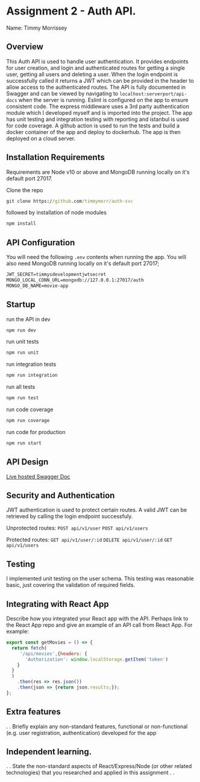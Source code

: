 # Assignment 2 - Auth API.

Name: Timmy Morrissey

## Overview

This Auth API is used to handle user authentication. It provides endpoints for user creation, and login and authenticated routes for getting a single user, getting all users and deleting a user. When the login endpoint is successfully called it returns a JWT which can be provided in the header to allow access to the authenticated routes. The API is fully documented in Swagger and can be viewed by navigating to `localhost:serverport/api-docs` when the server is running. Eslint is configured on the app to ensure consistent code. The express middleware uses a 3rd party authentication module which I developed myself and is imported into the project. The app has unit testing and integration testing with reporting and istanbul is used for code coverage. A github action is used to run the tests and build a docker container of the app and deploy to dockerhub. The app is then deployed on a cloud server.

## Installation Requirements

Requirements are Node v10 or above and MongoDB running locally on it's default port 27017.


Clone the repo

```bat
git clone https://github.com/timmymorr/auth-svc
```

followed by installation of node modules

```bat
npm install
```

## API Configuration
You will need the following `.env` contents when running the app. You will also need MongoDB running locally on it's default port 27017;

```bat
JWT_SECRET=timmysdevelopmentjwtsecret
MONGO_LOCAL_CONN_URL=mongodb://127.0.0.1:27017/auth
MONGO_DB_NAME=movie-app
```

## Startup

run the API in dev
```bat
npm run dev
```

run unit tests
```bat
npm run unit
```

run integration tests
```bat
npm run integration
```

run all tests 
```bat
npm run test
```

run code coverage
```bat
npm run coverage
```

run code for production
```bat
npm run start
```

## API Design

[Live hosted Swagger Doc](http://35.223.232.250/auth/api-docs/)


## Security and Authentication
JWT authentication is used to protect certain routes. A valid JWT can be retrieved by calling the login endpoint successfuly.

Unprotected routes:
`POST api/v1/user`
`POST api/v1/users`

Protected routes:
`GET api/v1/user/:id`
`DELETE api/v1/user/:id`
`GET api/v1/users`

## Testing
I implemented unit testing on the user schema. This testing was reasonable basic, just covering the validation of required fields.

## Integrating with React App

Describe how you integrated your React app with the API. Perhaps link to the React App repo and give an example of an API call from React App. For example: 

~~~Javascript
export const getMovies = () => {
  return fetch(
     '/api/movies',{headers: {
       'Authorization': window.localStorage.getItem('token')
    }
  }
  )
    .then(res => res.json())
    .then(json => {return json.results;});
};

~~~

## Extra features

. . Briefly explain any non-standard features, functional or non-functional (e.g. user registration, authentication) developed for the app  

## Independent learning.

. . State the non-standard aspects of React/Express/Node (or other related technologies) that you researched and applied in this assignment . .  


[image1]: ./testing.png
